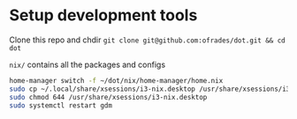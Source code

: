 # Setup development tools

Clone this repo and chdir `git clone git@github.com:ofrades/dot.git && cd dot`

`nix/` contains all the packages and configs

```bash
home-manager switch -f ~/dot/nix/home-manager/home.nix
sudo cp ~/.local/share/xsessions/i3-nix.desktop /usr/share/xsessions/i3-nix.desktop
sudo chmod 644 /usr/share/xsessions/i3-nix.desktop
sudo systemctl restart gdm
```
